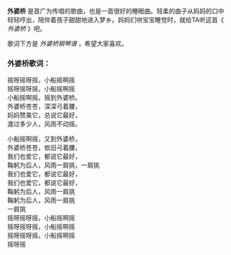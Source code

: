 

**外婆桥** 是首广为传唱的歌曲，也是一首很好的睡眠曲。轻柔的曲子从妈妈的口中轻轻哼出，陪伴着孩子甜甜地进入梦乡。妈妈们哄宝宝睡觉时，就给TA听这首《
_外婆桥_ 》吧。

歌词下方是 _外婆桥钢琴谱_ ，希望大家喜欢。

### 外婆桥歌词：

摇呀摇呀摇，小船摇啊摇  
摇呀摇呀摇，小船摇啊摇  
小船摇啊摇，摇到外婆桥。  
外婆桥苍苍，深深弓着腰，  
妈妈赞美它，总说它最好，  
渡过多少人，风雨不动摇。

小船摇啊摇，又到外婆桥，  
外婆桥苍苍，依旧弓着腰，  
我们也爱它，都说它最好，  
鞠躬为后人，风雨一肩挑，一肩挑  
我们也爱它，都说它最好，  
我们也爱它，都说它最好，  
鞠躬为后人，风雨一肩挑  
鞠躬为后人，风雨一肩挑  
一肩挑  
摇呀摇呀摇，小船摇啊摇  
摇呀摇呀摇，小船摇啊摇  
摇呀摇呀摇，小船摇啊摇  
摇呀摇

